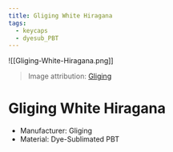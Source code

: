 ```yaml
---
title: Gliging White Hiragana
tags:
  - keycaps
  - dyesub_PBT
---
```


![[Gliging-White-Hiragana.png]]

> Image attribution: [Gliging](https://www.amazon.com/gp/product/B08T5YL3Q8/)

# Gliging White Hiragana

- Manufacturer: Gliging
- Material: Dye-Sublimated PBT
